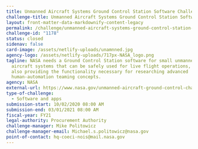 ```yaml
---
title: Unmanned Aircraft Systems Ground Control Station Software Challenge Series
challenge-title: Unmanned Aircraft Systems Ground Control Station Software Challenge Series
layout: front-matter-data-markdownify-content-legacy
permalink: /challenge/unmanned-aircraft-systems-ground-control-station-software-challenge-series/
challenge-id: "1178"
status: closed
sidenav: false
card-image: /assets/netlify-uploads/unamnned.jpg
agency-logo: /assets/netlify-uploads/717px-NASA_logo.png
tagline: NASA needs a Ground Control Station software for small unmanned
  aircraft systems that can be safely used for live flight operations, while
  also providing the functionality necessary for researching advanced
  human-automation teaming concepts.
agency: NASA
external-url: https://www.nasa.gov/unmanned-aircraft-ground-control-challenge-series
type-of-challenge:
  - Software and apps
submission-start: 10/02/2020 08:00 AM
submission-end: 03/01/2021 08:00 AM
fiscal-year: FY21
legal-authority: Procurement Authority
challenge-manager: Mike Politowicz
challenge-manager-email: Michael.s.politowicz@nasa.gov
point-of-contact: hq-coeci-nois@mail.nasa.gov
---
```

